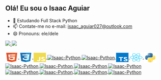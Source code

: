 ## Olá! Eu sou o Isaac Aguiar 


- 🔭 Estudando Full Stack Python
- 📫 Contate-me no e-mail: isaac_aguiar027@outlook.com
- 😄 Pronouns: ele/dele

<div>
  <a href="https://github.com/IsaacAguiar027">
  <img height="180em" src="https://github-readme-stats.vercel.app/api?username=IsaacAguiar027&show_icons=true&theme=radical&count_private=true"> 
  <img height="180em" src="https://github-readme-stats.vercel.app/api/top-langs/?username=IsaacAguiar027&layout=compact"/>   
</div>


<div style="display: inline_block"><br>
  <img align="center" alt="Isaac-HTML" height="30" width="40" src="https://raw.githubusercontent.com/devicons/devicon/master/icons/html5/html5-original.svg">
  <img align="center" alt="Isaac-CSS" height="30" width="40" src="https://raw.githubusercontent.com/devicons/devicon/master/icons/css3/css3-original.svg">
  <img align="center" alt="Isaac-Js" height="30" width="40" src="https://raw.githubusercontent.com/devicons/devicon/master/icons/javascript/javascript-plain.svg">
   <img align="center" alt="Isaac-Python" height="35" width="40" src="https://cdn.jsdelivr.net/gh/devicons/devicon@latest/icons/jquery/jquery-plain-wordmark.svg" />
    <img align="center" alt="Isaac-Python" height="35" width="40" src="https://cdn.jsdelivr.net/gh/devicons/devicon@latest/icons/bootstrap/bootstrap-original.svg" />
  
  <img align="center" alt="Isaac-Ts" height="30" width="40" src="https://raw.githubusercontent.com/devicons/devicon/master/icons/typescript/typescript-plain.svg">
  <img align="center" alt="Isaac-React" height="30" width="40" src="https://raw.githubusercontent.com/devicons/devicon/master/icons/react/react-original.svg">


  <img align="center" alt="Isaac-Python" height="35" width="40" src="https://raw.githubusercontent.com/devicons/devicon/master/icons/python/python-original.svg">
 

  <img align="center" alt="Isaac-Python" height="35" width="40" src="https://cdn.jsdelivr.net/gh/devicons/devicon@latest/icons/sass/sass-original.svg" />
  <img align="center" alt="Isaac-Python" height="35" width="40" src="https://cdn.jsdelivr.net/gh/devicons/devicon@latest/icons/gulp/gulp-plain.svg"/>
    <img align="center" alt="Isaac-Python" height="35" width="40" src="https://cdn.jsdelivr.net/gh/devicons/devicon@latest/icons/grunt/grunt-original-wordmark.svg"/>
    <img align="center" alt="Isaac-Python" height="40" width="40" src="https://cdn.jsdelivr.net/gh/devicons/devicon@latest/icons/less/less-plain-wordmark.svg"/>
    <img align="center" alt="Isaac-Python" height="28" width="40" src="https://cdn.jsdelivr.net/gh/devicons/devicon@latest/icons/vuejs/vuejs-original-wordmark.svg"/>
    <img align="center" alt="Isaac-Python" height="35" width="40" src="https://cdn.jsdelivr.net/gh/devicons/devicon@latest/icons/azuresqldatabase/azuresqldatabase-original.svg"/>
    <img align="center" alt="Isaac-Python" height="40" width="40" src="https://cdn.jsdelivr.net/gh/devicons/devicon@latest/icons/docker/docker-original.svg"/>
    <img align="center" alt="Isaac-Python" height="60" width="60" src="https://cdn.jsdelivr.net/gh/devicons/devicon@latest/icons/django/django-plain-wordmark.svg"/>
  
</div>
